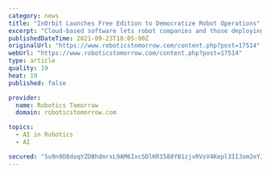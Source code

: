 ```yaml
---
category: news
title: "InOrbit Launches Free Edition to Democratize Robot Operations"
excerpt: "Cloud-based software lets robot companies and those deploying robot fleets better manage and orchestrate their robots from anywhere in the world"
publishedDateTime: 2021-09-23T18:05:00Z
originalUrl: "https://www.roboticstomorrow.com/content.php?post=17514"
webUrl: "https://www.roboticstomorrow.com/content.php?post=17514"
type: article
quality: 19
heat: 19
published: false

provider:
  name: Robotics Tomorrow
  domain: roboticstomorrow.com

topics:
  - AI in Robotics
  - AI

secured: "5u9n9D8doqYZDBhdmrxL9AM6IxcSDlKR1588YB1zjvRVsV4Kepl3IIJom2eYJCD9FJONUmvI+qR85ALYiggMASUn8JnO0LlBWHFPQm2kJ8gdG6zJuKI4+6W6uZyVi9N9l9ZuHNBQihJdSrDMrHIuu9BA4olRyY0WmNg7XLekA/rki+22BY8r4sQPDtA+JcEMk96i3JWlsXlrAYHBPTncjuzxWL0k9Iuq+a8VGomk2S00xW6B1Icu7NFWflH4HhTFadb7ke83V6FR4X4fjILTguhUXMzLnFW+HDBdBvfnF0jO5MCyFKMJ0vFfIOKJAiNDZCCc/3/RTnDejb51EYUHoQ0IBnDxVqOYWthjpMfAWq4=;Vhaap4hhYpHzGdPabuZzTw=="
---
```


